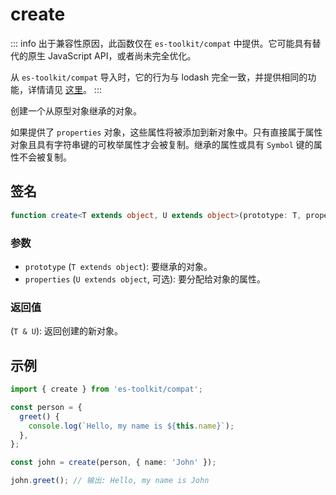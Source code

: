 # create

::: info
出于兼容性原因，此函数仅在 `es-toolkit/compat` 中提供。它可能具有替代的原生 JavaScript API，或者尚未完全优化。

从 `es-toolkit/compat` 导入时，它的行为与 lodash 完全一致，并提供相同的功能，详情请见 [这里](../../../compatibility.md)。
:::

创建一个从原型对象继承的对象。

如果提供了 `properties` 对象，这些属性将被添加到新对象中。只有直接属于属性对象且具有字符串键的可枚举属性才会被复制。继承的属性或具有 `Symbol` 键的属性不会被复制。

## 签名

```typescript
function create<T extends object, U extends object>(prototype: T, properties?: U): T & U;
```

### 参数

- `prototype` (`T extends object`): 要继承的对象。
- `properties` (`U extends object`, 可选): 要分配给对象的属性。

### 返回值

(`T & U`): 返回创建的新对象。

## 示例

```typescript
import { create } from 'es-toolkit/compat';

const person = {
  greet() {
    console.log(`Hello, my name is ${this.name}`);
  },
};

const john = create(person, { name: 'John' });

john.greet(); // 输出: Hello, my name is John
```
